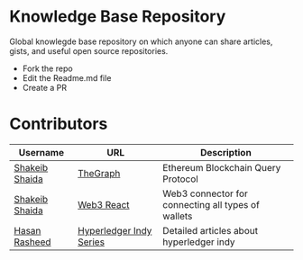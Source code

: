 # Knowledge Base Repository

Global knowlegde base repository on which anyone can share articles, gists, and useful open source repositories. 

- Fork the repo
- Edit the Readme.md file
- Create a PR

# Contributors

                    
Username | URL | Description
------------- | ------------- | ---------------
[Shakeib Shaida](https://github.com/shakeib98)|[TheGraph](http://thegraph.com/)|Ethereum Blockchain Query Protocol
[Shakeib Shaida](https://github.com/shakeib98)|[Web3 React](https://github.com/NoahZinsmeister/web3-react)|Web3 connector for connecting all types of wallets
[Hasan Rasheed](https://github.com/hasan-rasheed)|[Hyperledger Indy Series](https://xord.one/hyperledger-indy-part-i-layer-of-trust/)|Detailed articles about hyperledger indy
